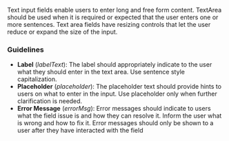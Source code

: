 Text input fields enable users to enter long and free form content. TextArea should be used when it is required or expected that the user enters one or more sentences. Text area fields have resizing controls that let the user reduce or expand the size of the input.

### Guidelines
- **Label** (*labelText*): The label should appropriately indicate to the user what they should enter in the text area. Use sentence style capitalization.
- **Placeholder** (*placeholder*): The placeholder text should provide hints to users on what to enter in the input. Use placeholder only when further clarification is needed.
- **Error Message** (*errorMsg*): Error messages should indicate to users what the field issue is and how they can resolve it. Inform the user what is wrong and how to fix it. Error messages should only be shown to a user after they have interacted with the field